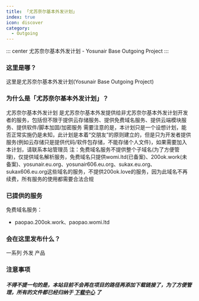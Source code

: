 ```yaml
---
title: 「尤苏奈尔基本外发计划」
index: true
icon: discover
category:
  - Outgoing
---
```


::: center
尤苏奈尔基本外发计划 - Yosunair Base Outgoing Project
:::

### 这里是哪？
这里是尤苏奈尔基本外发计划(Yosunair Base Outgoing Project)

### 为什么是「尤苏奈尔基本外发计划」？
尤苏奈尔基本外发计划 是尤苏奈尔基本外发提供给非尤苏奈尔基本外发计划开发者的服务，包括但不限于提供云存储服务、提供免费域名服务、提供云端模块服务、提供软件/脚本加固/加密服务
需要注意的是，本计划只是一个设想计划，能否正常实施仍是未知，此计划是本着“交朋友”的原则建立的，但是只为开发者提供服务(例如云存储只是提供代码/软件包存储，不能存储个人文件)，如果需要加入本计划，请联系本站管理员
注：免费域名服务不提供整个子域名(为了方便管理)，仅提供域名解析服务，免费域名只提供womi.ltd(已备案)、200ok.work(未备案)、yosunair.eu.org、yosunair606.eu.org、sukax.eu.org、sukax606.eu.org这些域名的服务，不提供200ok.love的服务，因为此域名不再续费，所有服务的使用都需要合法合规

### 已提供的服务
免费域名服务：
 - paopao.200ok.work、paopao.womi.ltd

### 会在这里发布什么？
一系列 外发 产品

### 注意事项
##### 不得不提一句的是，本站目前不会再在项目的路径再添加下载链接了，为了方便管理，所有的文件都已经归纳于 [下载中心](/file.html) 了
